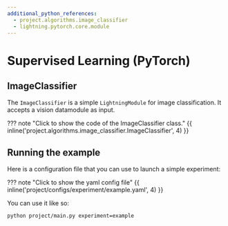 ```yaml
---
additional_python_references:
  - project.algorithms.image_classifier
  - lightning.pytorch.core.module
---
```


# Supervised Learning (PyTorch)


## ImageClassifier

The `ImageClassifier` is a simple `LightningModule` for image classification.
It accepts a vision datamodule as input.

??? note "Click to show the code of the ImageClassifier class."
    {{ inline('project.algorithms.image_classifier.ImageClassifier', 4) }}

## Running the example

Here is a configuration file that you can use to launch a simple experiment:

??? note "Click to show the yaml config file"
    {{ inline('project/configs/experiment/example.yaml', 4) }}

You can use it like so:

```console
python project/main.py experiment=example
```
